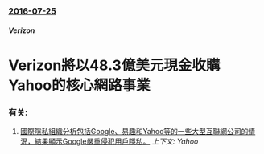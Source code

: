 ### [2016-07-25](/news/2016/07/25/index.md)

##### Verizon
# Verizon將以48.3億美元現金收購Yahoo的核心網路事業




### 有关:

1. [國際隱私組織分析包括Google、易趣和Yahoo等的一些大型互聯網公司的情況，結果顯示Google嚴重侵犯用戶隱私。](/news/2007/06/10/國際隱私組織分析包括Google-易趣和Yahoo等的一些大型互聯網公司的情況-結果顯示Google嚴重侵犯用戶隱私.md) _上下文: Yahoo_
